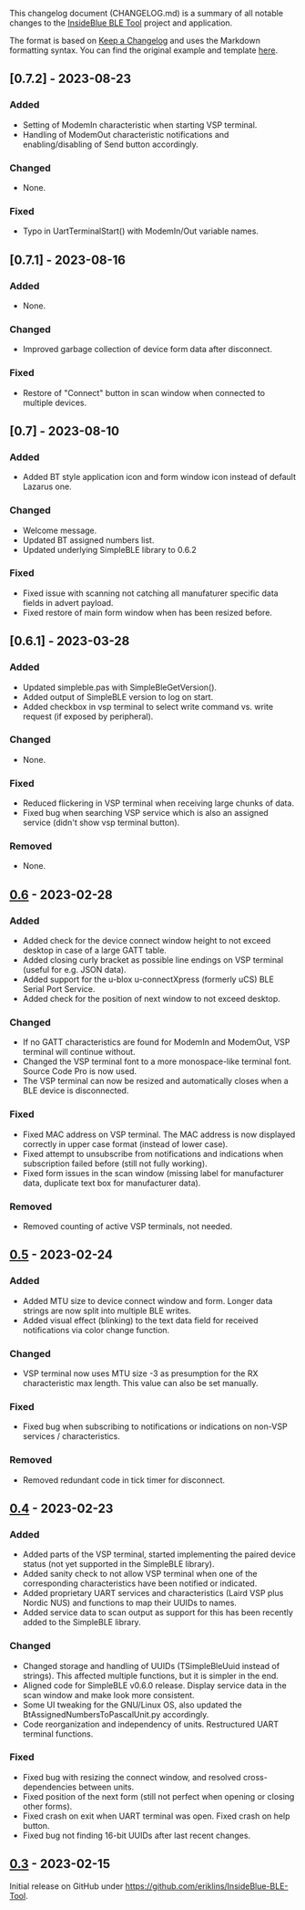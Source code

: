 This changelog document (CHANGELOG.md) is a summary of all notable changes to the [InsideBlue BLE Tool](https://github.com/eriklins/InsideBlue-BLE-Tool) project and application. 

The format is based on [Keep a Changelog](https://keepachangelog.com/en/1.0.0/) and uses the Markdown formatting syntax. You can find the original example and template [here](https://github.com/olivierlacan/keep-a-changelog/blob/main/CHANGELOG.md).


## [0.7.2] - 2023-08-23

### Added

- Setting of ModemIn characteristic when starting VSP terminal.
- Handling of ModemOut characteristic notifications and enabling/disabling of Send button accordingly.

### Changed

- None.

### Fixed

- Typo in UartTerminalStart() with ModemIn/Out variable names.


## [0.7.1] - 2023-08-16

### Added

- None.

### Changed

- Improved garbage collection of device form data after disconnect.

### Fixed

- Restore of "Connect" button in scan window when connected to multiple devices.


## [0.7] - 2023-08-10

### Added

- Added BT style application icon and form window icon instead of default Lazarus one.

### Changed

- Welcome message.
- Updated BT assigned numbers list.
- Updated underlying SimpleBLE library to 0.6.2

### Fixed

- Fixed issue with scanning not catching all manufaturer specific data fields in advert payload.
- Fixed restore of main form window when has been resized before.


## [0.6.1] - 2023-03-28

### Added

- Updated simpleble.pas with SimpleBleGetVersion().
- Added output of SimpleBLE version to log on start.
- Added checkbox in vsp terminal to select write command vs. write request (if exposed by peripheral).

### Changed

- None.

### Fixed

- Reduced flickering in VSP terminal when receiving large chunks of data.
- Fixed bug when searching VSP service which is also an assigned service (didn't show vsp terminal button).

### Removed

- None.


## [0.6] - 2023-02-28

### Added

- Added check for the device connect window height to not exceed desktop in case of a large GATT table.
- Added closing curly bracket as possible line endings on VSP terminal (useful for e.g. JSON data).
- Added support for the u-blox u-connectXpress (formerly uCS) BLE Serial Port Service.
- Added check for the position of next window to not exceed desktop.

### Changed

- If no GATT characteristics are found for ModemIn and ModemOut, VSP terminal will continue without.
- Changed the VSP terminal font to a more monospace-like terminal font. Source Code Pro is now used.
- The VSP terminal can now be resized and automatically closes when a BLE device is disconnected.

### Fixed

- Fixed MAC address on VSP terminal. The MAC address is now displayed correctly in upper case format (instead of lower case).
- Fixed attempt to unsubscribe from notifications and indications when subscription failed before (still not fully working).
- Fixed form issues in the scan window (missing label for manufacturer data, duplicate text box for manufacturer data).

### Removed

- Removed counting of active VSP terminals, not needed.


## [0.5] - 2023-02-24

### Added

- Added MTU size to device connect window and form. Longer data strings are now split into multiple BLE writes.
- Added visual effect (blinking) to the text data field for received notifications via color change function.

### Changed

- VSP terminal now uses MTU size -3 as presumption for the RX characteristic max length. This value can also be set manually.

### Fixed
- Fixed bug when subscribing to notifications or indications on non-VSP services / characteristics.

### Removed

- Removed redundant code in tick timer for disconnect.


## [0.4] - 2023-02-23

### Added

- Added parts of the VSP terminal, started implementing the paired device status (not yet supported in the SimpleBLE library).
- Added sanity check to not allow VSP terminal when one of the corresponding characteristics have been notified or indicated.
- Added proprietary UART services and characteristics (Laird VSP plus Nordic NUS) and functions to map their UUIDs to names.
- Added service data to scan output as support for this has been recently added to the SimpleBLE library.

### Changed

- Changed storage and handling of UUIDs (TSimpleBleUuid instead of strings). This affected multiple functions, but it is simpler in the end.
- Aligned code for SimpleBLE v0.6.0 release. Display service data in the scan window and make look more consistent.
- Some UI tweaking for the GNU/Linux OS, also updated the BtAssignedNumbersToPascalUnit.py accordingly.
- Code reorganization and independency of units. Restructured UART terminal functions.

### Fixed
- Fixed bug with resizing the connect window, and resolved cross-dependencies between units.
- Fixed position of the next form (still not perfect when opening or closing other forms).
- Fixed crash on exit when UART terminal was open. Fixed crash on help button.
- Fixed bug not finding 16-bit UUIDs after last recent changes.


## [0.3] - 2023-02-15

Initial release on GitHub under https://github.com/eriklins/InsideBlue-BLE-Tool.



[Unreleased]: https://github.com/eriklins/InsideBlue-BLE-Tool/compare/v0.6...HEAD
[0.6]: https://github.com/eriklins/InsideBlue-BLE-Tool/compare/v0.5...v0.6
[0.5]: https://github.com/eriklins/InsideBlue-BLE-Tool/compare/v0.4...v0.5
[0.4]: https://github.com/eriklins/InsideBlue-BLE-Tool/compare/v0.3...v0.4
[0.3]: https://github.com/eriklins/InsideBlue-BLE-Tool/releases/tag/v0.3
